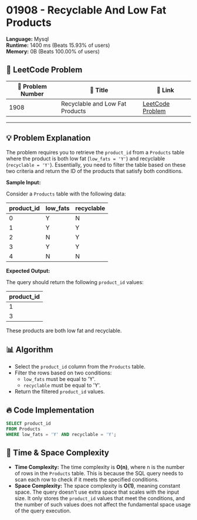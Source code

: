 # 01908 - Recyclable And Low Fat Products
    
**Language:** Mysql  
**Runtime:** 1400 ms (Beats 15.93% of users)  
**Memory:** 0B (Beats 100.00% of users)  

## 📝 **LeetCode Problem**
| 🔢 Problem Number | 📌 Title | 🔗 Link |
|------------------|--------------------------|--------------------------|
| 1908 | Recyclable and Low Fat Products | [LeetCode Problem](https://leetcode.com/problems/recyclable-and-low-fat-products/) |

---

## 💡 **Problem Explanation**

The problem requires you to retrieve the `product_id` from a `Products` table where the product is both low fat (`low_fats = 'Y'`) and recyclable (`recyclable = 'Y'`). Essentially, you need to filter the table based on these two criteria and return the ID of the products that satisfy both conditions.

**Sample Input:**

Consider a `Products` table with the following data:

| product_id | low_fats | recyclable |
|------------|----------|------------|
| 0          | Y        | N          |
| 1          | Y        | Y          |
| 2          | N        | Y          |
| 3          | Y        | Y          |
| 4          | N        | N          |

**Expected Output:**

The query should return the following `product_id` values:

| product_id |
|------------|
| 1          |
| 3          |

These products are both low fat and recyclable.

## 📊 **Algorithm**

*   Select the `product_id` column from the `Products` table.
*   Filter the rows based on two conditions:
    *   `low_fats` must be equal to 'Y'.
    *   `recyclable` must be equal to 'Y'.
*   Return the filtered `product_id` values.

## 🔥 **Code Implementation**

```sql
SELECT product_id
FROM Products
WHERE low_fats = 'Y' AND recyclable = 'Y';
```

## 🚀 **Time & Space Complexity**

*   **Time Complexity:** The time complexity is **O(n)**, where n is the number of rows in the `Products` table. This is because the SQL query needs to scan each row to check if it meets the specified conditions.
*   **Space Complexity:** The space complexity is **O(1)**, meaning constant space. The query doesn't use extra space that scales with the input size. It only stores the `product_id` values that meet the conditions, and the number of such values does not affect the fundamental space usage of the query execution.
    